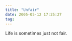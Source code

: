 ```yaml
---
title: "Unfair"
date: 2005-05-12 17:25:27
tag: 
---
```

Life is sometimes just not fair.<br/><br/><br/>
